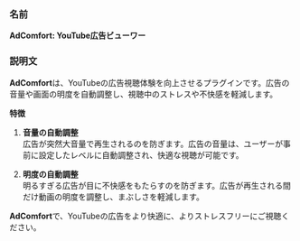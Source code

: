 ### 名前

**AdComfort: YouTube広告ビューワー**

### 説明文

**AdComfort**は、YouTubeの広告視聴体験を向上させるプラグインです。広告の音量や画面の明度を自動調整し、視聴中のストレスや不快感を軽減します。

**特徴**

1. **音量の自動調整**  
   広告が突然大音量で再生されるのを防ぎます。広告の音量は、ユーザーが事前に設定したレベルに自動調整され、快適な視聴が可能です。

2. **明度の自動調整**  
   明るすぎる広告が目に不快感をもたらすのを防ぎます。広告が再生される間だけ動画の明度を調整し、まぶしさを軽減します。

**AdComfort**で、YouTubeの広告をより快適に、よりストレスフリーにご視聴ください。
